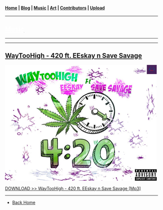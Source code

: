 <head>
  <!-- Favicon -->
  <link rel="shortcut icon" href="../../favicon.ico">
  <!-- Global site tag (gtag.js) - Google Analytics -->
  <script async src="https://www.googletagmanager.com/gtag/js?id=UA-129370470-1"></script>
  <script>
    window.dataLayer = window.dataLayer || [];
    function gtag(){dataLayer.push(arguments);}
    gtag('js', new Date());

    gtag('config', 'UA-129370470-1');
  </script>
</head>

<!-- Main Links -->
#### [Home](../../index.md) | [Blog](../../blog/index.md) | [Music](../index.md) | [Art](../../art/index.md) | [Contributors](../../contributors.md) | [Upload](../../upload.md)

- - -

## [<span style="text-decoration: underline; color: #fff;">Music</span>](../index.md)

- - -
- - -

## [WayTooHigh - 420 ft. EEskay n Save Savage](#)	

<img src="./WayTooHigh_420-ft-EEskay-n-Save-Savage.JPG" 
    width="500px" height="auto" />

<a href="https://poetrique.github.io/music-repo/singles/xyz/WayTooHigh_420-ft-EEskay-n-Save-Savage.mp3"
    download="WayTooHigh_420-ft-EEskay-n-Save-Savage.mp3">DOWNLOAD >> WayTooHigh - 420 ft. EEskay n Save Savage [Mp3]</a>

- - -

* [Back Home](../index.md)
